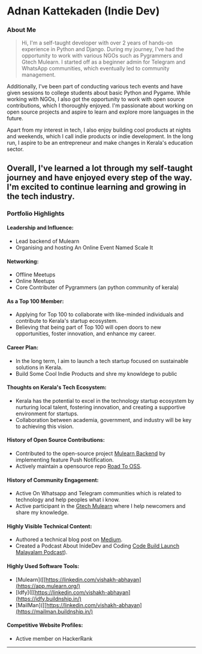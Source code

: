 # Adnan Kattekaden (Indie Dev)

### About Me

>Hi, I'm a self-taught developer with over 2 years of hands-on experience in Python and Django. During my journey, I've had the opportunity to work with various NGOs such as Pygrammers and Gtech Mulearn. I started off as a beginner admin for Telegram and WhatsApp communities, which eventually led to community management.

Additionally, I've been part of conducting various tech events and have given sessions to college students about basic Python and Pygame. While working with NGOs, I also got the opportunity to work with open source contributions, which I thoroughly enjoyed. I'm passionate about working on open source projects and aspire to learn and explore more languages in the future.

Apart from my interest in tech, I also enjoy building cool products at nights and weekends, which I call indie products or indie development. In the long run, I aspire to be an entrepreneur and make changes in Kerala's education sector.

Overall, I've learned a lot through my self-taught journey and have enjoyed every step of the way. I'm excited to continue learning and growing in the tech industry.
---

### Portfolio Highlights

#### Leadership and Influence:

- Lead backend of Mulearn
- Organising and hosting An Online Event Named Scale It

#### Networking:

- Offline Meetups
- Online Meetups
- Core Contributer of Pygrammers (an python community of kerala)

#### As a Top 100 Member:

- Applying for Top 100 to collaborate with like-minded individuals and contribute to Kerala's startup ecosystem.
- Believing that being part of Top 100 will open doors to new opportunities, foster innovation, and enhance my career.

#### Career Plan:
- In the long term, I aim to launch a tech startup focused on sustainable solutions in Kerala.
- Build Some Cool Indie Products and shre my knowldege to public

#### Thoughts on Kerala's Tech Ecosystem:

- Kerala has the potential to excel in the technology startup ecosystem by nurturing local talent, fostering innovation, and creating a supportive environment for startups.
- Collaboration between academia, government, and industry will be key to achieving this vision.

#### History of Open Source Contributions:

- Contributed to the open-source project [Mulearn Backend](https://github.com/gtech-mulearn/mulearnbackend) by implementing feature Push Notification.
- Actively maintain a opensource repo [Road To OSS](https://github.com/pygrammers-org/Road-to-OSS).

#### History of Community Engagement:

- Active On Whatsapp and Telegram communities which is related to technology and help peoples what i know.
- Active participant in the [Gtech Mulearn](https://discord.gg/tech-community) where I help newcomers and share my knowledge.

#### Highly Visible Technical Content:

- Authored a technical blog post on [Medium]([https://linkedin.com/vishakh-abhayan](https://medium.com/dev-genius/django-rest-framework-crud-guide-e0e1ce1ee766)).
- Created a Podcast About InideDev and Coding [Code Build Launch Malayalam Podcast]([https://open.spotify.com/episode/0MW9zgVUWsfiqlEgC5XBGM?si=eb73140a742542d8)).

#### Highly Used Software Tools:
- [Mulearn]([[https://linkedin.com/vishakh-abhayan](https://app.mulearn.org/)
- [Idfy]([[https://linkedin.com/vishakh-abhayan](https://idfy.buildnship.in/)
- [MailMan]([[https://linkedin.com/vishakh-abhayan](https://mailman.buildnship.in/)

#### Competitive Website Profiles:

- Active member on HackerRank

---
